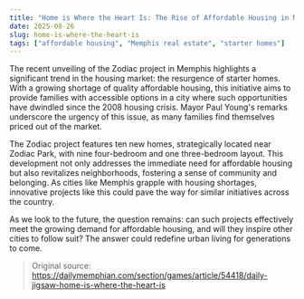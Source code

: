 ```yaml
---
title: "Home is Where the Heart Is: The Rise of Affordable Housing in Memphis"
date: 2025-08-26
slug: home-is-where-the-heart-is
tags: ["affordable housing", "Memphis real estate", "starter homes"]
---
```


The recent unveiling of the Zodiac project in Memphis highlights a significant trend in the housing market: the resurgence of starter homes. With a growing shortage of quality affordable housing, this initiative aims to provide families with accessible options in a city where such opportunities have dwindled since the 2008 housing crisis. Mayor Paul Young's remarks underscore the urgency of this issue, as many families find themselves priced out of the market.

The Zodiac project features ten new homes, strategically located near Zodiac Park, with nine four-bedroom and one three-bedroom layout. This development not only addresses the immediate need for affordable housing but also revitalizes neighborhoods, fostering a sense of community and belonging. As cities like Memphis grapple with housing shortages, innovative projects like this could pave the way for similar initiatives across the country.

As we look to the future, the question remains: can such projects effectively meet the growing demand for affordable housing, and will they inspire other cities to follow suit? The answer could redefine urban living for generations to come.
> Original source: https://dailymemphian.com/section/games/article/54418/daily-jigsaw-home-is-where-the-heart-is
